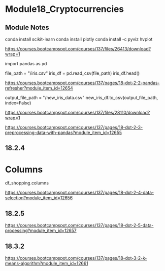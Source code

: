 # Module18_Cryptocurrencies
## Module Notes
conda install scikit-learn
conda install plotly
conda install -c pyviz hvplot

https://courses.bootcampspot.com/courses/137/files/26413/download?wrap=1

import pandas as pd

file_path = "<folder path to stored data sets>/iris.csv"
iris_df = pd.read_csv(file_path)
iris_df.head()
  
  https://courses.bootcampspot.com/courses/137/pages/18-dot-2-2-pandas-refresher?module_item_id=12654
  
output_file_path = "<path to folder>/new_iris_data.csv"
new_iris_df.to_csv(output_file_path, index=False)
  
  
  https://courses.bootcampspot.com/courses/137/files/28110/download?wrap=1
  
  https://courses.bootcampspot.com/courses/137/pages/18-dot-2-3-preprocessing-data-with-pandas?module_item_id=12655
  
  ## 18.2.4
# Columns
df_shopping.columns

https://courses.bootcampspot.com/courses/137/pages/18-dot-2-4-data-selection?module_item_id=12656

## 18.2.5
https://courses.bootcampspot.com/courses/137/pages/18-dot-2-5-data-processing?module_item_id=12657

## 18.3.2
https://courses.bootcampspot.com/courses/137/pages/18-dot-3-2-k-means-algorithm?module_item_id=12661


